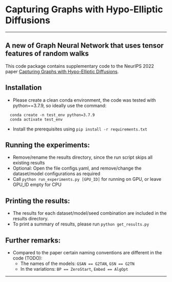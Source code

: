 # Capturing Graphs with Hypo-Elliptic Diffusions
---
A new of Graph Neural Network that uses tensor features of random walks
---
This code package contains supplementary code to the NeurIPS 2022 paper <a href="https://arxiv.org/abs/2205.14092" title="Capturing Graphs with Hypo-Elliptic Diffusions">Capturing Graphs with Hypo-Elliptic Diffusions</a>.

## Installation
- Please create a clean conda environment, the code was tested with python==3.7.9, so ideally use the command:
```
  conda create -n test_env python=3.7.9
  conda activate test_env
```
- Install the prerequisites using `pip install -r requirements.txt`
## Running the experiments:
- Remove/rename the results directory, since the run script skips all existing results
- Optional: Open the file configs.yaml, and remove/change the dataset/model configurations as required
- Call `python run_experiments.py [GPU_ID]` for running on GPU, or leave GPU_ID empty for CPU
## Printing the results:
- The results for each dataset/model/seed combination are included in the results directory.
- To print a summary of results, please run `python get_results.py`
## Further remarks:
- Compared to the paper certain naming conventions are different in the code (TODO):
    - The names of the models: `GSAN == G2TAN`, `GSN == G2TN`
    - In the variations: `BP == ZeroStart`, `Embed == AlgOpt`
----------------------------------------------------------------------------------------------------
